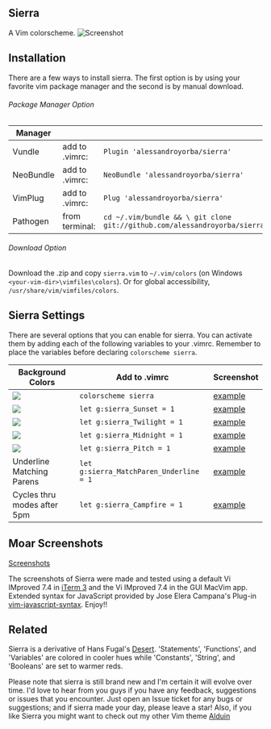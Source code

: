 Sierra
------

A Vim colorscheme. 
![Screenshot](http://bit.ly/1OcsXoW)

Installation
---------------
There are a few ways to install sierra. The first option is by using your favorite vim package manager and the second is by manual download.

###### Package Manager Option
| Manager          |                 |                                                                           |
|------------------|-----------------|---------------------------------------------------------------------------|
| Vundle           | add to .vimrc:  | `Plugin 'alessandroyorba/sierra'`                                         |
| NeoBundle        | add to .vimrc:  | `NeoBundle 'alessandroyorba/sierra'`                                      |
| VimPlug          | add to .vimrc:  | `Plug 'alessandroyorba/sierra'`                                           |
| Pathogen         | from terminal:  | `cd ~/.vim/bundle && \ git clone git://github.com/alessandroyorba/sierra` |

###### Download Option
Download the .zip and copy `sierra.vim` to `~/.vim/colors` (on Windows `<your-vim-dir>\vimfiles\colors`). Or for global accessibility, `/usr/share/vim/vimfiles/colors`.

Sierra Settings
---------------
There are several options that you can enable for sierra. You can activate them by adding each of the following variables to your .vimrc. Remember to place the variables before declaring `colorscheme sierra`.

| Background Colors                  | Add to .vimrc                            | Screenshot                                                                |
|------------------------------------|------------------------------------------|---------------------------------------------------------------------------|
| ![](http://bit.ly/28YzZOF)         | `colorscheme sierra`                     | [example](http://bit.ly/1OcsXoW)|
| ![](http://bit.ly/28YAo3o)         | `let g:sierra_Sunset = 1`                | [example](http://bit.ly/28Vckeo)|
| ![](http://bit.ly/28WuA8s)         | `let g:sierra_Twilight = 1`              | [example](http://bit.ly/28iLTc7)|
| ![](http://bit.ly/28U8st4)         | `let g:sierra_Midnight = 1`              | [example](http://bit.ly/1YdvFN4)|
| ![](http://bit.ly/28VtEUF)         | `let g:sierra_Pitch = 1`                 | [example](http://bit.ly/1Ydv2Do)|
| Underline Matching Parens          | `let g:sierra_MatchParen_Underline = 1`  | [example](http://bit.ly/1TY28XX)|
| Cycles thru modes after 5pm        | `let g:sierra_Campfire = 1`              | [example](http://bit.ly/1Ydv2Do)|

Moar Screenshots
----------------
[Screenshots](https://github.com/AlessandroYorba/Sierra/issues/1)

The screenshots of Sierra were made and tested using a default Vi IMproved 7.4 in [iTerm 3](https://www.iterm2.com) and the Vi IMproved 7.4 in the GUI MacVim app. Extended syntax for JavaScript provided by Jose Elera Campana's Plug-in [vim-javascript-syntax](https://github.com/jelera/vim-javascript-syntax). Enjoy!!

Related 
-------
Sierra is a derivative of Hans Fugal's [Desert](https://github.com/fugalh/desert.vim). 'Statements', 'Functions', and 'Variables' are colored in cooler hues while 'Constants', 'String', and 'Booleans' are set to warmer reds. 

Please note that sierra is still brand new and I'm certain it will evolve over time. I'd love to hear from you guys if you have any feedback, suggestions or issues that you encounter. Just open an Issue ticket for any bugs or suggestions; and if sierra made your day, please leave a star! Also, if you like Sierra you might want to check out my other Vim theme [Alduin](https://github.com/AlessandroYorba/Alduin)
